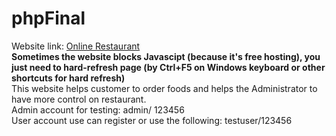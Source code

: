 # phpFinal
Website link: [Online Restaurant](online-restaurant.great-site.net/)   
__Sometimes the website blocks Javascipt (because it's free hosting), you just need to hard-refresh page (by Ctrl+F5 on Windows keyboard or other shortcuts for hard refresh)__  
This website helps customer to order foods and helps the Administrator to have more control on restaurant.   
Admin account for testing: admin/ 123456   
User account use can register or use the following: testuser/123456
